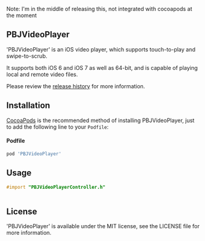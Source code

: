 
Note: I'm in the middle of releasing this, not integrated with cocoapods at the moment

## PBJVideoPlayer
'PBJVideoPlayer' is an iOS video player, which supports touch-to-play and swipe-to-scrub.

It supports both iOS 6 and iOS 7 as well as 64-bit, and is capable of playing local and remote video files.

Please review the [release history](https://github.com/piemonte/PBJVideoPlayer/releases) for more information.

## Installation

[CocoaPods](http://cocoapods.org) is the recommended method of installing PBJVideoPlayer, just to add the following line to your `Podfile`:

#### Podfile

```ruby
pod 'PBJVideoPlayer'
```

## Usage
```objective-c
#import "PBJVideoPlayerController.h"
```

```objective-c
```

## License

'PBJVideoPlayer' is available under the MIT license, see the LICENSE file for more information.
